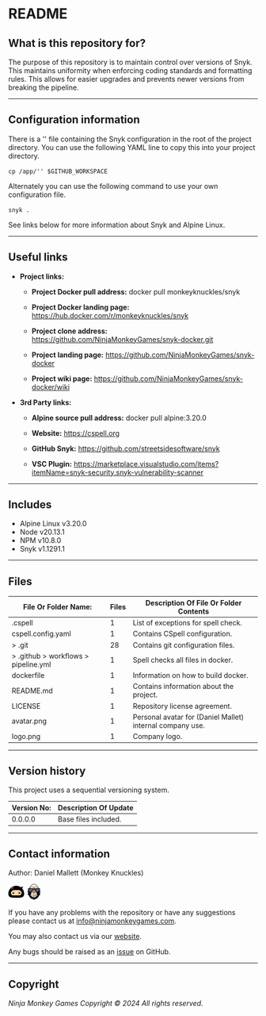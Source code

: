 # README #

## What is this repository for? ##

The purpose of this repository is to maintain control over versions of Snyk. This maintains uniformity when enforcing
coding standards and formatting rules. This allows for easier upgrades and prevents newer versions from breaking the
pipeline.

---

## Configuration information ##

There is a '' file containing the Snyk configuration in the root of the project directory. You can
use the following YAML line to copy this into your project directory.

```shell
cp /app/'' $GITHUB_WORKSPACE
```

Alternately you can use the following command to use your own configuration file.

```shell
snyk .
```

See links below for more information about Snyk and Alpine Linux.

---

## Useful links ##
  
* **Project links:**
  
  * **Project Docker pull address:**  docker pull monkeyknuckles/snyk

  * **Project Docker landing page:**  <https://hub.docker.com/r/monkeyknuckles/snyk>
  * **Project clone address:**        <https://github.com/NinjaMonkeyGames/snyk-docker.git>
  * **Project landing page:**         <https://github.com/NinjaMonkeyGames/snyk-docker>
  * **Project wiki page:**            <https://github.com/NinjaMonkeyGames/snyk-docker/wiki>

* **3rd Party links:**

  * **Alpine source pull address:**   docker pull alpine:3.20.0

  * **Website:**          <https://cspell.org>
  * **GitHub Snyk:**    <https://github.com/streetsidesoftware/snyk>
  * **VSC Plugin:**       <https://marketplace.visualstudio.com/items?itemName=snyk-security.snyk-vulnerability-scanner>

---

## Includes ##

* Alpine Linux              v3.20.0
* Node                      v20.13.1
* NPM                       v10.8.0
* Snyk                      v1.1291.1

---

## Files ##

| File Or Folder Name:                  | Files | Description Of File Or Folder Contents                               |
|---------------------------------------|-------|----------------------------------------------------------------------|
| .cspell                               |   1   | List of exceptions for spell check.                                  |
| cspell.config.yaml                    |   1   | Contains CSpell configuration.                                       |
| > .git                                |   28  | Contains git configuration files.                                    |
| > .github > workflows > pipeline.yml  |   1   | Spell checks all files in docker.                                    |
| dockerfile                            |   1   | Information on how to build docker.                                  |
| README.md                             |   1   | Contains information about the project.                              |
| LICENSE                               |   1   | Repository license agreement.                                        |
| avatar.png                            |   1   | Personal avatar for (Daniel Mallet) internal company use.            |
| logo.png                              |   1   | Company logo.                                                        |

---

## Version history ##

This project uses a sequential versioning system.

| Version No:    | Description Of Update                                                                               |
|----------------|-----------------------------------------------------------------------------------------------------|
| 0.0.0.0        | Base files included.                                                                                |

---

## Contact information ##

Author: Daniel Mallett (Monkey Knuckles)

![Ninja Monkey Games](logo.png "Logo")
![Monkey Knuckles](avatar.png "Avatar")

If you have any problems with the repository or have any suggestions please contact us at <info@ninjamonkeygames.com>.

You may also contact us via our [website](https://ninjamonkeygames.com).

Any bugs should be raised as an [issue](https://github.com/NinjaMonkeyGames/cspell-docker/issues) on GitHub.

---

## Copyright ##

*Ninja Monkey Games Copyright © 2024 All rights reserved.*
